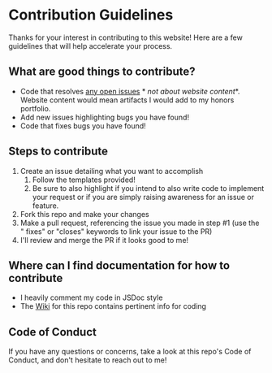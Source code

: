 # Contribution Guidelines

Thanks for your interest in contributing to this website! Here are a few
guidelines that will help accelerate your process.

## What are good things to contribute?

- Code that
  resolves [any open issues](https://github.com/kjy5/honors-portfolio/issues) *
  *not about website content**. Website content would mean artifacts I would add
  to my honors portfolio.
- Add new issues highlighting bugs you have found!
- Code that fixes bugs you have found!

## Steps to contribute

1. Create an issue detailing what you want to accomplish
    1. Follow the templates provided!
    2. Be sure to also highlight if you intend to also write code to implement
       your request or if you are simply raising awareness for an issue or
       feature.
2. Fork this repo and make your changes
3. Make a pull request, referencing the issue you made in step #1 (use the "
   fixes" or "closes" keywords to link your issue to the PR)
4. I'll review and merge the PR if it looks good to me!

## Where can I find documentation for how to contribute

- I heavily comment my code in JSDoc style
- The [Wiki](https://github.com/kjy5/honors-portfolio/wiki) for this repo
  contains pertinent info for coding

## Code of Conduct

If you have any questions or concerns, take a look at this repo's Code of
Conduct, and don't hesitate to reach out to me!
